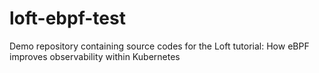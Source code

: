 # loft-ebpf-test
Demo repository containing source codes for the Loft tutorial: How eBPF improves observability within Kubernetes
